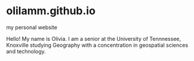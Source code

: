 # olilamm.github.io
my personal website


Hello! My name is Olivia. I am a senior at the University of Tennnessee, Knoxville studying Geography with a concentration in geospatial sciences and technology. 

